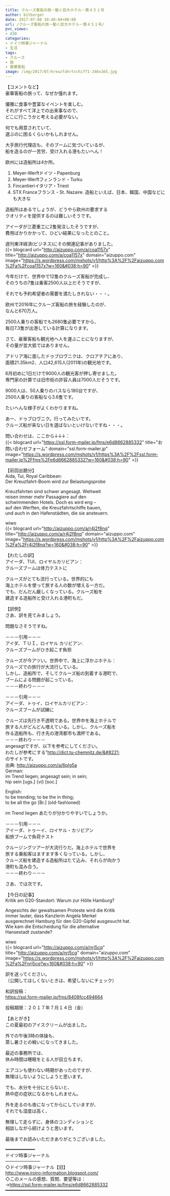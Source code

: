 ```yaml
---
title: クルーズ客船の旅－動く巨大ホテル－第４５１号
author: bitburger
date: 2017-07-08 10:40:04+00:00
url: /クルーズ客船の旅－動く巨大ホテル－第４５１号/
pvc_views:
- 430
categories:
- ドイツ時事ジャーナル
- 生活
tags:
- クルーズ
- 旅
- 豪華客船
image: /img/2017/07/kreuzfahrtschiff1-246x165.jpg
---
```

【コメントなど】  
豪華客船の旅って、なぜか憧れます。  
  
優雅に食事や豊富なイベントを楽しむ。  
それがすべて洋上での出来事なので、  
どこに行こうかと考える必要がない。  
  
何でも用意されていて、  
選ぶのに困るくらいかもしれません。  
  
大手旅行代理店も、そのブームに気づいているが、  
船を造るのが一苦労、受け入れる港もたいへん！ 

欧州には造船所は4か所。  


  1. Meyer-Werftドイツ・Papenburg
  2. Meyer-Werftフィンランド・Turku 
  3. Fincantieriイタリア・Triest 
  4. STX Franceフランス・St. Nazaire. 造船といえば、日本、韓国、中国などにも大きな

  
造船所はあるでしょうが、どうやら欧州の要求する  
クオリティを提供するのは難しいそうです。  
  
アイーダが三菱重工に2隻発注したそうですが、  
費用ばかりかかって、ひどい結果になったとのこと。  
  
週刊東洋経済(ビジネス)にその関連記事がありました。  
{{< blogcard url="http://aizuppo.com/a/coa1157x" title="http://aizuppo.com/a/coa1157x" domain="aizuppo.com" image="https://s.wordpress.com/mshots/v1/http%3A%2F%2Faizuppo.com%2Fa%2Fcoa1157x?w=160&#038;h=90" >}} 

今年だけで、世界中で12隻のクルーズ客船が完成し、  
そのうちの7隻は乗客2500人以上だそうですが、  
  
それでも予約希望者の需要を満たしきれない・・・。  
  
欧州で2016年にクルーズ客船の旅を経験したのが、  
なんと670万人。  
  
2500人乗りの客船でも2680隻必要ですから、  
毎日7.3隻が出港している計算になります。 

さて、豪華客船も観光地へ人を運ぶことになりますが、  
その量が並大抵ではありません。  
  
アドリア海に面したドゥブロヴニクは、クロアチアにあり、  
面積21.35km2、人口42,615人(2011年)の観光地です。  
  
6月初めに1日だけで9000人の観光客が押し寄せました。  
専門家の計算では旧市街の許容人員は7000人だそうです。  
  
9000人は、50人乗りのバスなら180台ですが、  
2500人乗りの客船なら3.6隻です。  
  
たいへんな様子がよくわかりますね。  
  
あー、ドゥブロヴニク。行ってみたいです。  
クルーズ船が来ない日を選ばないといけないですね・・・。  
  
問い合わせは、ここから↓↓↓：  
{{< blogcard url="https://ssl.form-mailer.jp/fms/e6d8662885332" title="&#12362;&#21839;&#12356;&#21512;&#12431;&#12379;&#12501;&#12457;&#12540;&#12512;" domain="ssl.form-mailer.jp" image="https://s.wordpress.com/mshots/v1/https%3A%2F%2Fssl.form-mailer.jp%2Ffms%2Fe6d8662885332?w=160&#038;h=90" >}} 

【前回出題分】  
Aida, Tui, Royal Caribbean:  
Der Kreuzfahrt-Boom wird zur Belastungsprobe  
  
Kreuzfahrten sind schwer angesagt. Weltweit  
reisen immer mehr Passagiere auf den  
schwimmenden Hotels. Doch es wird eng &#8211;  
auf den Werften, die Kreuzfahrtschiffe bauen,  
und auch in den Hafenstädten, die sie ansteuern.  
  
wiwo  
{{< blogcard url="http://aizuppo.com/a/r4j2f8nq" title="http://aizuppo.com/a/r4j2f8nq" domain="aizuppo.com" image="https://s.wordpress.com/mshots/v1/http%3A%2F%2Faizuppo.com%2Fa%2Fr4j2f8nq?w=160&#038;h=90" >}} 

【わたしの訳】  
アイーダ、TUI、ロイヤルカリビアン：  
クルーズブームは体力テストに  
  
クルーズがとても流行っている。世界的にも  
海上ホテルを使って旅する人の数が増える一方だ。  
でも、だんだん厳しくなっている。クルーズ船を  
建造する造船所と受け入れる港町もだ。 

【訳例】  
さあ、訳を見てみましょう。  
  
問題なさそうですね。 

－－－引用－－－  
アイダ、ＴＵＩ，ロイヤル カリビアン:  
クルーズブームがひき起こす負担  
  
クルーズが今アツい。世界中で、海上に浮かぶホテル：  
クルーズでの旅行が大流行している。  
しかし、造船所で、そしてクルーズ船の到着する港町で、  
ブームによる問題が起こっている。  
－－－終わり－－－ 

－－－引用－－－  
アイーダ、トゥイ、ロイヤルカリビアン：  
クルーズブームが試練に  
  
クルーズは先行き不透明である。世界中を海上ホテルで  
旅する人がどんどん増えている。しかし、クルーズ船を  
作る造船所も、行き先の港湾都市も満杯である。  
－－－終わり－－－  
angesagtですが、以下を参考にしてください。  
わたしが参考にする&#8221;http://dict.tu-chemnitz.de/&#8221;  
のサイトです。  
 出典: <http://aizuppo.com/a/6plg5a>  
German:  
im Trend liegen; angesagt sein; in sein;  
hip sein [ugs.] {vi} [soc.]  
  
English:  
to be trending; to be the in thing;  
to be all the go \[Br.\] (old-fashioned)  
  
im Trend liegen あたりが分かりやすいでしょうか。 

－－－引用－－－  
アイーダ、トゥーイ、ロイヤル・カリビアン  
船旅ブームで負荷テスト  
  
クルージングツアーが大流行りだ。海上ホテルで世界を  
旅する乗船客はますます多くなっている。しかし、  
クルーズ船を建造する造船所はたて込み、それらが向かう  
港町も混み合う。  
－－－終わり－－－ 

さあ、では次です。  
  
【今日の記事】  
Kritik am G20-Standort: Warum zur Hölle Hamburg?  
  
Angesichts der gewaltsamen Proteste wird die Kritik  
immer lauter, dass Kanzlerin Angela Merkel  
ausgerechnet Hamburg für den G20-Gipfel ausgesucht hat.  
Wie kam die Entscheidung für die alternative  
Hansestadt zustande?  
  
wiwo  
{{< blogcard url="http://aizuppo.com/a/nrj5cq" title="http://aizuppo.com/a/nrj5cq" domain="aizuppo.com" image="https://s.wordpress.com/mshots/v1/http%3A%2F%2Faizuppo.com%2Fa%2Fnrj5cq?w=160&#038;h=90" >}} 

訳を送ってください。  
（公開してほしくないときは、希望しないにチェック）  
  
和訳投稿：  
 <https://ssl.form-mailer.jp/fms/8408fcc494664>  
  
投稿期限：２０１７年７月１４日（金） 

【あとがき】  
この夏最初のアイスクリームが出ました。  
  
外での午後3時の体操も、  
蒸し暑さとの戦いになってきました。  
  
最近の事務所では、  
休み時間は睡眠をとる人が目立ちます。  
  
エアコンも使わない時期があったのですが、  
無理はしないようにしようと思います。  
  
でも、水分を十分にとらないと、  
熱中症の症状になるかもしれません。  
  
外を走るのも夜になってからにしていますが、  
それでも湿度は高く、  
  
無理して走らずに、身体のコンディションと  
相談しながら続けようと思います。  
  
最後までお読みいただきありがとうございました。 

━━━━━━━━━━━  
ドイツ時事ジャーナル  
───────────  
◇ドイツ時事ジャーナル【旧】  
<http://www.iroiro-information.blogspot.com/>  
◇このメールの感想、質問、要望等は：  
-><https://ssl.form-mailer.jp/fms/e6d8662885332>  
━━━━━━━━━━━━━━━━━━━━━━━━━━━━